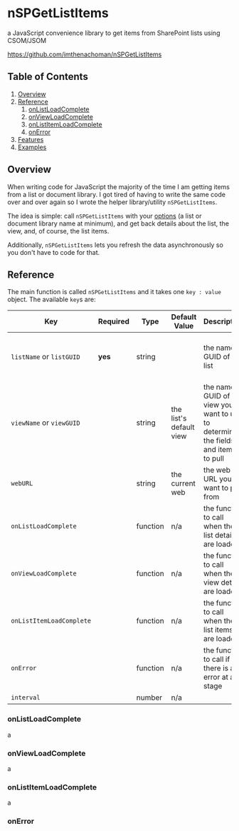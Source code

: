 # nSPGetListItems

a JavaScript convenience library to get items from SharePoint lists using CSOM/JSOM

https://github.com/imthenachoman/nSPGetListItems

## Table of Contents

 1. [Overview](#overview)
 2. [Reference](#reference)
	 1. [onListLoadComplete](#onlistloadcomplete)
	 2. [onViewLoadComplete](#onviewloadcomplete)
	 3. [onListItemLoadComplete](#onlistitemloadcomplete)
	 4. [onError](#onerror)
 3. [Features](#features)
 4. [Examples](#examples)
 
## Overview

When writing code for JavaScript the majority of the time I am getting items from a list or document library. I got tired of having to write the same code over and over again so I wrote the helper library/utility `nSPGetListItems`.

The idea is simple: call `nSPGetListItems` with your [options](#reference)  (a list or document library name at minimum), and get back details about the list, the view, and, of course, the list items.

Additionally, `nSPGetListItems` lets you refresh the data asynchronously so you don't have to code for that. 

## Reference

The main function is called `nSPGetListItems` and it takes one `key : value` object. The available `key`s are:

Key | Required | Type | Default Value | Description | Example
--- | --- | --- | --- | --- | ---
`listName` or `listGUID` | **yes** | string | | the name or GUID of the list | <ul><li>`"Announcements"`</li><li>`"{1c7c0498-6f1c-4ec1-8ee6-dd9959f3c52d}"`</li></ul>
`viewName` or `viewGUID` | | string | the list's default view | the name or GUID of the view you want to use to determine the fields and items to pull | <ul><li>`"All Documents"`</li><li>`"{dce68293-70e5-4c47-acda-72e6236b8f65}"`</li></ul>
`webURL` | | string | the current web | the web URL you want to pull from | <ul><li>`"/someSite"`</li><li>`"/someSite/subSite"`</li></ul>
`onListLoadComplete` | | function | n/a | the function to call when the list details are loaded | see [onListLoadComplete](#onlistloadcomplete) below
`onViewLoadComplete` | | function | n/a | the function to call when the view details are loaded | see [onViewLoadComplete](#onviewloadcomplete) below
`onListItemLoadComplete` | | function | n/a | the function to call when the list items are loaded | see [onListItemLoadComplete](#onlistitemloadcomplete) below
`onError` | | function | n/a | the function to call if there is an error at any stage | see [onError](#onerror) below
`interval` | | number | n/a | 

### onListLoadComplete

a

### onViewLoadComplete

a

### onListItemLoadComplete

a

### onError


